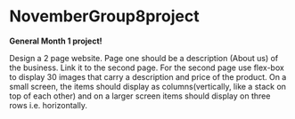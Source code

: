 # NovemberGroup8project

**General Month 1 project!**

Design a 2 page website. Page one should be a description (About us) of the business. Link it to the second page. For the second page use flex-box to display 30 images that carry a description and price of the product. On a small screen, the items should display as columns(vertically, like a stack on top of each other) and on a larger screen items should display on three rows i.e. horizontally.
